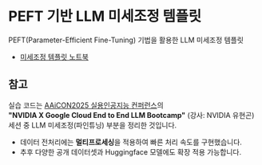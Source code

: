 # PEFT 기반 LLM 미세조정 템플릿

PEFT(Parameter-Efficient Fine-Tuning) 기법을 활용한 LLM 미세조정 템플릿

- [미세조정 템플릿 노트북](./notebooks/llm-efficient-tune.ipynb)

## 참고

실습 코드는 [AAiCON2025 실용인공지능 컨퍼런스](https://aifrenz.org/allday)의  
**"NVIDIA X Google Cloud End to End LLM Bootcamp"** (강사: NVIDIA 유현곤) 세션 중 LLM 미세조정(파인튜닝) 부분을 정리한 것입니다.

- 데이터 전처리에는 **멀티프로세싱**을 적용하여 빠른 처리 속도를 구현했습니다.
- 추후 다양한 공개 데이터셋과 Huggingface 모델에도 확장 적용 가능합니다.
